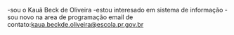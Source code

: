 
-sou o Kauã Beck de Oliveira 
-estou interesado em sistema de informação
-sou novo na area de programação 
email de contato:kaua.beckde.oliveira@escola.pr.gov.br
